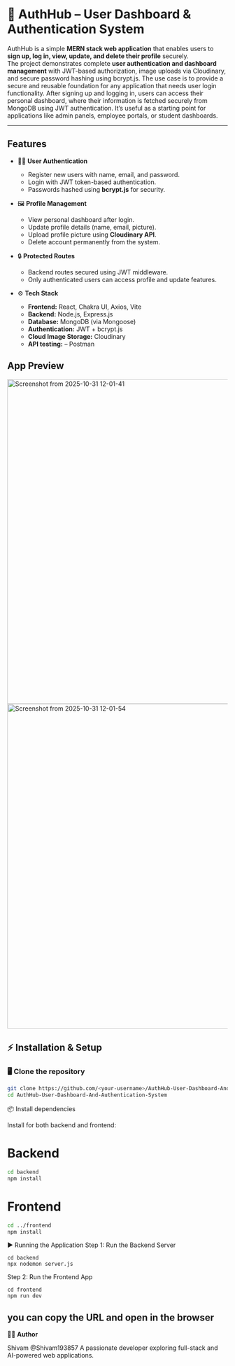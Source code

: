 # 🔐 AuthHub – User Dashboard & Authentication System

AuthHub is a simple **MERN stack web application** that enables users to **sign up, log in, view, update, and delete their profile** securely.  
The project demonstrates complete **user authentication and dashboard management** with JWT-based authorization, image uploads via Cloudinary, and secure password hashing using bcrypt.js.
The use case is to provide a secure and reusable foundation for any application that needs user login functionality.
After signing up and logging in, users can access their personal dashboard, where their information is fetched securely from MongoDB using JWT authentication.
It’s useful as a starting point for applications like admin panels, employee portals, or student dashboards.

---

## Features

- 🧑‍💻 **User Authentication**
  - Register new users with name, email, and password.
  - Login with JWT token-based authentication.
  - Passwords hashed using **bcrypt.js** for security.

- 🖼️ **Profile Management**
  - View personal dashboard after login.
  - Update profile details (name, email, picture).
  - Upload profile picture using **Cloudinary API**.
  - Delete account permanently from the system.

- 🔒 **Protected Routes**
  - Backend routes secured using JWT middleware.
  - Only authenticated users can access profile and update features.
 
- ⚙️ **Tech Stack**
  - **Frontend:** React, Chakra UI, Axios, Vite
  - **Backend:** Node.js, Express.js
  - **Database:** MongoDB (via Mongoose)
  - **Authentication:** JWT + bcrypt.js
  - **Cloud Image Storage:** Cloudinary
  - **API testing:** – Postman
    
##  App Preview
<img width="1290" height="742" alt="Screenshot from 2025-10-31 12-01-41" src="https://github.com/user-attachments/assets/d7b439aa-13fb-4c16-b8fe-468b7613a771" />
<img width="1290" height="742" alt="Screenshot from 2025-10-31 12-01-54" src="https://github.com/user-attachments/assets/1f302d99-62a5-47b4-8ede-e535ab37428c" />

## ⚡ Installation & Setup
### 🖥️ Clone the repository
```bash
git clone https://github.com/<your-username>/AuthHub-User-Dashboard-And-Authentication-System.git
cd AuthHub-User-Dashboard-And-Authentication-System
```
📦 Install dependencies



Install for both backend and frontend:
# Backend
```bash
cd backend
npm install
```

# Frontend
```bash
cd ../frontend
npm install
```
▶️ Running the Application
Step 1: Run the Backend Server

```
cd backend
npx nodemon server.js
```
Step 2: Run the Frontend App
```
cd frontend
npm run dev
```
you can copy the URL and open in the browser
---
👨‍💻 **Author**

Shivam @Shivam193857
A passionate developer exploring full-stack and AI-powered web applications.
